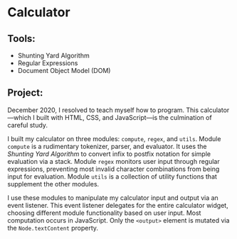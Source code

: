 # Calculator

## Tools:
- Shunting Yard Algorithm
- Regular Expressions
- Document Object Model (DOM)

## Project:
December 2020, I resolved to teach myself how to program. This calculator—which I built with HTML, CSS, and JavaScript—is the culmination of careful study.

I built my calculator on three modules: `compute`, `regex`, and `utils`. Module `compute` is a rudimentary tokenizer, parser, and evaluator. It uses the *Shunting Yard Algorithm* to convert infix to postfix notation for simple evaluation via a stack. Module `regex` monitors user input through regular expressions, preventing most invalid character combinations from being input for evaluation. Module `utils` is a collection of utility functions that supplement the other modules.

I use these modules to manipulate my calculator input and output via an event listener. This event listener delegates for the entire calculator widget, choosing different module functionality based on user input. Most computation occurs in JavaScript. Only the `<output>` element is mutated via the `Node.textContent` property.

